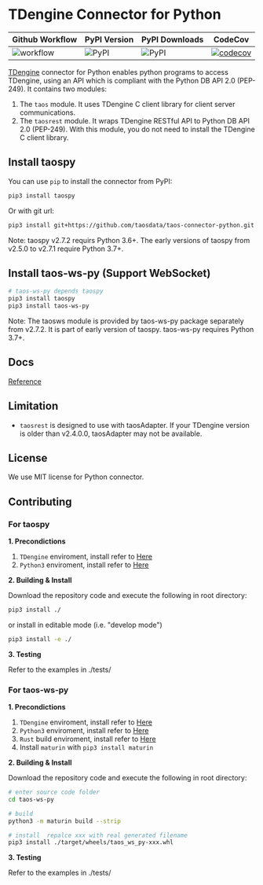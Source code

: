 # TDengine Connector for Python

| Github Workflow | PyPI Version | PyPI Downloads | CodeCov |
| --------------- | ------------ | -------------- | ------- |
| ![workflow](https://img.shields.io/github/actions/workflow/status/taosdata/taos-connector-python/test-ubuntu-2204.yml) | ![PyPI](https://img.shields.io/pypi/v/taospy) | ![PyPI](https://img.shields.io/pypi/dm/taospy) | [![codecov](https://codecov.io/gh/taosdata/taos-connector-python/branch/main/graph/badge.svg?token=BDANN3DBXS)](https://codecov.io/gh/taosdata/taos-connector-python) |




[TDengine](https://github.com/taosdata/TDengine) connector for Python enables python programs to access TDengine, using
an API which is compliant with the Python DB API 2.0 (PEP-249). It contains two modules:

1. The `taos` module. It uses TDengine C client library for client server communications.
2. The `taosrest` module. It wraps TDengine RESTful API to Python DB API 2.0 (PEP-249). With this module, you do not need to install the TDengine C client library.

## Install taospy

You can use `pip` to install the connector from PyPI:

```bash
pip3 install taospy
```

Or with git url:

```bash
pip3 install git+https://github.com/taosdata/taos-connector-python.git
```

Note: taospy v2.7.2 requirs Python 3.6+. The early versions of taospy from v2.5.0 to v2.7.1 require Python 3.7+.

## Install taos-ws-py (Support WebSocket)

```bash
# taos-ws-py depends taospy
pip3 install taospy
pip3 install taos-ws-py
```

Note: The taosws module is provided by taos-ws-py package separately from v2.7.2. It is part of early version of taospy.
taos-ws-py requires Python 3.7+.

## Docs

[Reference](https://docs.tdengine.com/tdengine-reference/client-libraries/python/)

## Limitation

- `taosrest` is designed to use with taosAdapter. If your TDengine version is older than v2.4.0.0, taosAdapter may not
  be available.

## License

We use MIT license for Python connector.

## Contributing

### For taospy

**1. Precondictions**  

1.  `TDengine` enviroment, install refer to [Here](https://www.taosdata.com/) 
2.  `Python3` enviroment, install refer to [Here](https://www.python.org/)

**2. Building & Install**  

Download the repository code and execute the following in root directory:
``` bash
pip3 install ./ 
```
or install in editable mode (i.e. "develop mode") 
``` bash
pip3 install -e ./ 
```
**3. Testing**  

Refer to the examples in ./tests/ 


### For taos-ws-py

**1. Precondictions**

1.  `TDengine` enviroment, install refer to [Here](https://www.taosdata.com/) 
2.  `Python3` enviroment, install refer to [Here](https://www.python.org/)
3.  `Rust` build enviroment, install refer to [Here](https://www.rust-lang.org/learn/get-started)
4.  Install `maturin` with `pip3 install maturin`

**2. Building & Install**

Download the repository code and execute the following in root directory:
```bash
# enter source code folder
cd taos-ws-py

# build
python3 -m maturin build --strip

# install  repalce xxx with real generated filename
pip3 install ./target/wheels/taos_ws_py-xxx.whl
```
**3. Testing**  

Refer to the examples in ./tests/ 